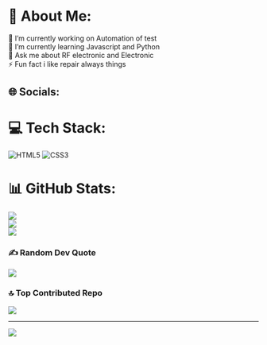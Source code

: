 # 💫 About Me:
🔭 I’m currently working on Automation of test<br>🌱 I’m currently learning Javascript and Python<br>💬 Ask me about RF electronic and Electronic<br>⚡ Fun fact i like repair always things


## 🌐 Socials:

# 💻 Tech Stack:
![HTML5](https://img.shields.io/badge/html5-%23E34F26.svg?style=for-the-badge&logo=html5&logoColor=white) ![CSS3](https://img.shields.io/badge/css3-%231572B6.svg?style=for-the-badge&logo=css3&logoColor=white)
# 📊 GitHub Stats:
![](https://github-readme-stats.vercel.app/api?username=williamferreira1994&theme=dracula&hide_border=true&include_all_commits=false&count_private=false)<br/>
![](https://github-readme-streak-stats.herokuapp.com/?user=williamferreira1994&theme=dracula&hide_border=true)<br/>
![](https://github-readme-stats.vercel.app/api/top-langs/?username=williamferreira1994&theme=dracula&hide_border=true&include_all_commits=false&count_private=false&layout=compact)

### ✍️ Random Dev Quote
![](https://quotes-github-readme.vercel.app/api?type=horizontal&theme=radical)

### 🔝 Top Contributed Repo
![](https://github-contributor-stats.vercel.app/api?username=williamferreira1994&limit=5&theme=dark&combine_all_yearly_contributions=true)

---
[![](https://visitcount.itsvg.in/api?id=williamferreira1994&icon=0&color=0)](https://visitcount.itsvg.in)

<!-- Proudly created with GPRM ( https://gprm.itsvg.in ) -->
